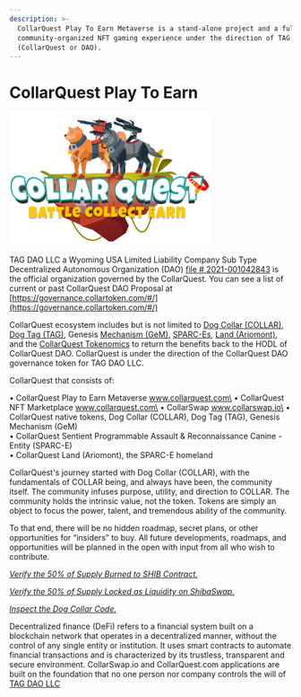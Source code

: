 ```yaml
---
description: >-
  CollarQuest Play To Earn Metaverse is a stand-alone project and a fully
  community-organized NFT gaming experience under the direction of TAG DAO LLC
  (CollarQuest or DAO).
---
```


# CollarQuest Play To Earn

![CollarQuest a Metaverse Play2Earn Ecosystem](.gitbook/assets/CQ-Title.png)

TAG DAO LLC a Wyoming USA Limited Liability Company Sub Type Decentralized Autonomous Organization (DAO) [file # 2021-001042843](https://wyobiz.wyo.gov/Business/FilingDetails.aspx?eFNum=238025085027199181157084092248068096111016081201) is the official organization governed by the CollarQuest.  You can see a list of current or past CollarQuest DAO Proposal at [https://governance.collartoken.com/#/](https://governance.collartoken.com/#/)

CollarQuest ecosystem includes but is not limited to [Dog Collar (COLLAR)](tokenomics/tokenomics/dog-collar-collar.md), [Dog Tag (TAG)](tokenomics/tokenomics/dog-tag/), Genesis [Mechanism (GeM)](tokenomics/tokenomics/genesis-mechanism-gem/), [SPARC-Es](tokenomics/tokenomics/collarquest-sparc-e.md), [Land (Ariomont)](tokenomics/tokenomics/collarquest-land.md), and the [CollarQuest Tokenomics](broken-reference) to return the benefits back to the HODL of CollarQuest DAO.  CollarQuest is under the direction of the CollarQuest DAO governance token for TAG DAO LLC.

CollarQuest that consists of:

• CollarQuest Play to Earn Metaverse www.collarquest.com\
• CollarQuest NFT Marketplace www.collarquest.com\
• CollarSwap www.collarswap.io\
• CollarQuest native tokens, Dog Collar (COLLAR), Dog Tag (TAG), Genesis Mechanism (GeM) \
• CollarQuest Sentient Programmable Assault & Reconnaissance Canine - Entity (SPARC-E)\
• CollarQuest Land (Ariomont), the SPARC-E homeland

CollarQuest's journey started with Dog Collar (COLLAR), with the fundamentals of COLLAR being, and always have been, the community itself. The community infuses purpose, utility, and direction to COLLAR. The community holds the intrinsic value, not the token. Tokens are simply an object to focus the power, talent, and tremendous ability of the community.‌

To that end, there will be no hidden roadmap, secret plans, or other opportunities for “insiders” to buy. All future developments, roadmaps, and opportunities will be planned in the open with input from all who wish to contribute.&#x20;

_​_[_Verify the 50% of Supply Burned to SHIB Contract._](https://etherscan.io/tx/0x45317c391be5ba2a1226c852b41a2b3d6f3f1a6702b0206d19af80c88dfe1070)_​_‌

_​_[_Verify the 50% of Supply Locked as Liquidity on ShibaSwap._](https://etherscan.io/tx/0xfaab6c07a95885813a24fc31f36cfe68981562896eab972a5ffb0331fa159898)_​_‌

_​_[_Inspect the Dog Collar Code._](https://etherscan.io/address/0x9783b81438c24848f85848f8df31845097341771#code)

Decentralized finance (DeFi) refers to a financial system built on a blockchain network that operates in a decentralized manner, without the control of any single entity or institution. It uses smart contracts to automate financial transactions and is characterized by its trustless, transparent and secure environment. CollarSwap.io and CollarQuest.com applications are built on the foundation that no one person nor company controls the will of [TAG DAO LLC](goverance/collar-goverance/dog-collar-dao.md)
